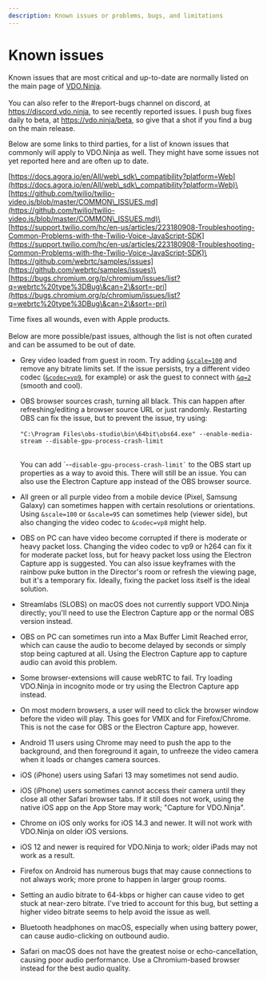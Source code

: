 ```yaml
---
description: Known issues or problems, bugs, and limitations
---
```


# Known issues

Known issues that are most critical and up-to-date are normally listed on the main page of [VDO.Ninja](https://vdo.ninja/).\
\
You can also refer to the #report-bugs channel on discord, at https://discord.vdo.ninja, to see recently reported issues. I push bug fixes daily to beta, at https://vdo.ninja/beta, so give that a shot if you find a bug on the main release.

Below are some links to third parties, for a list of known issues that commonly will apply to VDO.Ninja as well. They might have some issues not yet reported here and are often up to date.

[https://docs.agora.io/en/All/web\_sdk\_compatibility?platform=Web](https://docs.agora.io/en/All/web\_sdk\_compatibility?platform=Web)\
\
[https://github.com/twilio/twilio-video.js/blob/master/COMMON\_ISSUES.md](https://github.com/twilio/twilio-video.js/blob/master/COMMON\_ISSUES.md)\
\
[https://support.twilio.com/hc/en-us/articles/223180908-Troubleshooting-Common-Problems-with-the-Twilio-Voice-JavaScript-SDK](https://support.twilio.com/hc/en-us/articles/223180908-Troubleshooting-Common-Problems-with-the-Twilio-Voice-JavaScript-SDK)\
\
[https://github.com/webrtc/samples/issues](https://github.com/webrtc/samples/issues)\
\
[https://bugs.chromium.org/p/chromium/issues/list?q=webrtc%20type%3DBug\&can=2\&sort=-pri](https://bugs.chromium.org/p/chromium/issues/list?q=webrtc%20type%3DBug\&can=2\&sort=-pri)

Time fixes all wounds, even with Apple products.\
\
Below are more possible/past issues, although the list is not often curated and can be assumed to be out of date.

* Grey video loaded from guest in room. Try adding [`&scale=100`](../advanced-settings/view-parameters/scale.md) and remove any bitrate limits set. If the issue persists, try a different video codec ([`&codec=vp9`](../advanced-settings/view-parameters/codec.md), for example) or ask the guest to connect with [`&q=2`](../source-settings/quality.md) (smooth and cool).
*   OBS browser sources crash, turning all black. This can happen after refreshing/editing a browser source URL or just randomly.  Restarting OBS can fix the issue, but to prevent the issue, try using:\
    \
    &#x20;`"C:\Program Files\obs-studio\bin\64bit\obs64.exe" --enable-media-stream --disable-gpu-process-crash-limit`

    \
    You can add \`--`` disable-gpu-process-crash-limit` `` to the OBS start up properties as a way to avoid this.  There will still be an issue. You can also use the Electron Capture app instead of the OBS browser source.
* All green or all purple video from a mobile device (Pixel, Samsung Galaxy) can sometimes happen with certain resolutions or orientations. Using `&scale=100` or `&scale=95` can sometimes help (viewer side), but also changing the video codec to `&codec=vp8` might help.
* OBS on PC can have video become corrupted if there is moderate or heavy packet loss. Changing the video codec to vp9 or h264 can fix it for moderate packet loss, but for heavy packet loss using the Electron Capture app is suggested. You can also issue keyframes with the rainbow puke button in the Director's room or refresh the viewing page, but it's a temporary fix. Ideally, fixing the packet loss itself is the ideal solution.
* Streamlabs (SLOBS) on macOS does not currently support VDO.Ninja directly; you'll need to use the Electron Capture app or the normal OBS version instead.
* OBS on PC can sometimes run into a Max Buffer Limit Reached error, which can cause the audio to become delayed by seconds or simply stop being captured at all. Using the Electron Capture app to capture audio can avoid this problem.
* Some browser-extensions will cause webRTC to fail. Try loading VDO.Ninja in incognito mode or try using the Electron Capture app instead.
* On most modern browsers, a user will need to click the browser window before the video will play. This goes for VMIX and for Firefox/Chrome. This is not the case for OBS or the Electron Capture app, however.
* Android 11 users using Chrome may need to push the app to the background, and then foreground it again, to unfreeze the video camera when it loads or changes camera sources.
* iOS (iPhone) users using Safari 13 may sometimes not send audio.
* iOS (iPhone) users sometimes cannot access their camera until they close all other Safari browser tabs. If it still does not work, using the native iOS app on the App Store may work; "Capture for VDO.Ninja".
* Chrome on iOS only works for iOS 14.3 and newer. It will not work with VDO.Ninja on older iOS versions.
* iOS 12 and newer is required for VDO.Ninja to work; older iPads may not work as a result.
* Firefox on Android has numerous bugs that may cause connections to not always work; more prone to happen in larger group rooms.
* Setting an audio bitrate to 64-kbps or higher can cause video to get stuck at near-zero bitrate. I've tried to account for this bug, but setting a higher video bitrate seems to help avoid the issue as well.
* Bluetooth headphones on macOS, especially when using battery power, can cause audio-clicking on outbound audio.
* Safari on macOS does not have the greatest noise or echo-cancellation, causing poor audio performance. Use a Chromium-based browser instead for the best audio quality.
